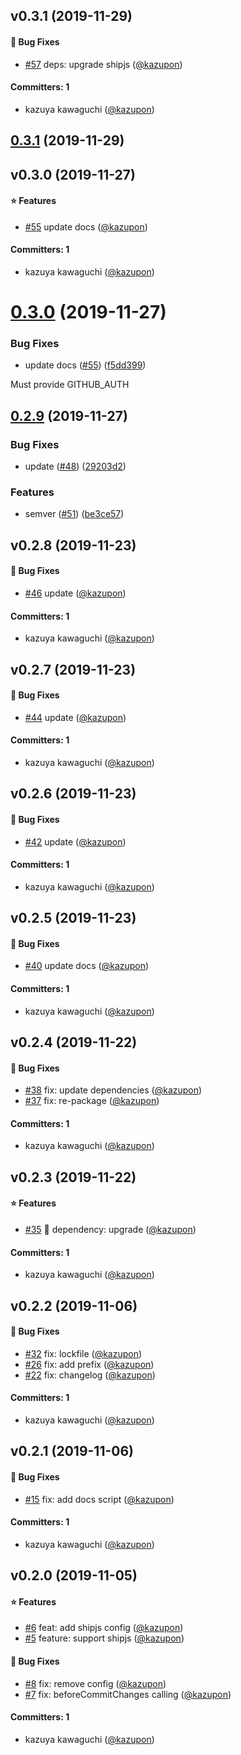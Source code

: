 
## v0.3.1 (2019-11-29)

#### :bug: Bug Fixes
* [#57](https://github.com/kazupon/sandbox-lerna-changelog/pull/57) deps: upgrade shipjs ([@kazupon](https://github.com/kazupon))

#### Committers: 1
- kazuya kawaguchi ([@kazupon](https://github.com/kazupon))

## [0.3.1](https://github.com/kazupon/sandbox-lerna-changelog/compare/v0.3.0...v0.3.1) (2019-11-29)




## v0.3.0 (2019-11-27)

#### :star: Features
* [#55](https://github.com/kazupon/sandbox-lerna-changelog/pull/55) update docs ([@kazupon](https://github.com/kazupon))

#### Committers: 1
- kazuya kawaguchi ([@kazupon](https://github.com/kazupon))

# [0.3.0](https://github.com/kazupon/sandbox-lerna-changelog/compare/v0.2.9...v0.3.0) (2019-11-27)


### Bug Fixes

* update docs ([#55](https://github.com/kazupon/sandbox-lerna-changelog/issues/55)) ([f5dd399](https://github.com/kazupon/sandbox-lerna-changelog/commit/f5dd39928a82d161be6d79bed93627b90ed9ebb2))



Must provide GITHUB_AUTH

## [0.2.9](https://github.com/kazupon/sandbox-lerna-changelog/compare/v0.2.8...v0.2.9) (2019-11-27)


### Bug Fixes

* update ([#48](https://github.com/kazupon/sandbox-lerna-changelog/issues/48)) ([29203d2](https://github.com/kazupon/sandbox-lerna-changelog/commit/29203d29ae4865396821a8aa99a82b5a089ef2fa))


### Features

* semver ([#51](https://github.com/kazupon/sandbox-lerna-changelog/issues/51)) ([be3ce57](https://github.com/kazupon/sandbox-lerna-changelog/commit/be3ce5758b24af30c960130d1955bea714c3e4a4))




## v0.2.8 (2019-11-23)

#### :bug: Bug Fixes
* [#46](https://github.com/kazupon/sandbox-lerna-changelog/pull/46) update ([@kazupon](https://github.com/kazupon))

#### Committers: 1
- kazuya kawaguchi ([@kazupon](https://github.com/kazupon))


## v0.2.7 (2019-11-23)

#### :bug: Bug Fixes
* [#44](https://github.com/kazupon/sandbox-lerna-changelog/pull/44) update ([@kazupon](https://github.com/kazupon))

#### Committers: 1
- kazuya kawaguchi ([@kazupon](https://github.com/kazupon))


## v0.2.6 (2019-11-23)

#### :bug: Bug Fixes
* [#42](https://github.com/kazupon/sandbox-lerna-changelog/pull/42) update ([@kazupon](https://github.com/kazupon))

#### Committers: 1
- kazuya kawaguchi ([@kazupon](https://github.com/kazupon))


## v0.2.5 (2019-11-23)

#### :bug: Bug Fixes
* [#40](https://github.com/kazupon/sandbox-lerna-changelog/pull/40) update docs ([@kazupon](https://github.com/kazupon))

#### Committers: 1
- kazuya kawaguchi ([@kazupon](https://github.com/kazupon))


## v0.2.4 (2019-11-22)

#### :bug: Bug Fixes
* [#38](https://github.com/kazupon/sandbox-lerna-changelog/pull/38) fix: update dependencies ([@kazupon](https://github.com/kazupon))
* [#37](https://github.com/kazupon/sandbox-lerna-changelog/pull/37) fix: re-package ([@kazupon](https://github.com/kazupon))

#### Committers: 1
- kazuya kawaguchi ([@kazupon](https://github.com/kazupon))


## v0.2.3 (2019-11-22)

#### :star: Features
* [#35](https://github.com/kazupon/sandbox-lerna-changelog/pull/35) :pushpin: dependency: upgrade ([@kazupon](https://github.com/kazupon))

#### Committers: 1
- kazuya kawaguchi ([@kazupon](https://github.com/kazupon))


## v0.2.2 (2019-11-06)

#### :bug: Bug Fixes
* [#32](https://github.com/kazupon/sandbox-lerna-changelog/pull/32) fix: lockfile ([@kazupon](https://github.com/kazupon))
* [#26](https://github.com/kazupon/sandbox-lerna-changelog/pull/26) fix: add prefix ([@kazupon](https://github.com/kazupon))
* [#22](https://github.com/kazupon/sandbox-lerna-changelog/pull/22) fix: changelog ([@kazupon](https://github.com/kazupon))

#### Committers: 1
- kazuya kawaguchi ([@kazupon](https://github.com/kazupon))

## v0.2.1 (2019-11-06)

#### :bug: Bug Fixes
* [#15](https://github.com/kazupon/sandbox-lerna-changelog/pull/15) fix: add docs script ([@kazupon](https://github.com/kazupon))

#### Committers: 1
- kazuya kawaguchi ([@kazupon](https://github.com/kazupon))

## v0.2.0 (2019-11-05)

#### :star: Features
* [#6](https://github.com/kazupon/sandbox-lerna-changelog/pull/6) feat: add shipjs config ([@kazupon](https://github.com/kazupon))
* [#5](https://github.com/kazupon/sandbox-lerna-changelog/pull/5) feature: support shipjs ([@kazupon](https://github.com/kazupon))

#### :bug: Bug Fixes
* [#8](https://github.com/kazupon/sandbox-lerna-changelog/pull/8) fix: remove config ([@kazupon](https://github.com/kazupon))
* [#7](https://github.com/kazupon/sandbox-lerna-changelog/pull/7) fix: beforeCommitChanges calling ([@kazupon](https://github.com/kazupon))

#### Committers: 1
- kazuya kawaguchi ([@kazupon](https://github.com/kazupon))
